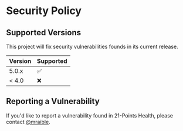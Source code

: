 # Security Policy

## Supported Versions

This project will fix security vulnerabilities founds in its current release. 

| Version | Supported          |
| ------- | ------------------ |
| 5.0.x   | :white_check_mark: |
| < 4.0   | :x:                |

## Reporting a Vulnerability

If you'd like to report a vulnerability found in 21-Points Health, please contact [@mraible](https://github.com/mraible).
